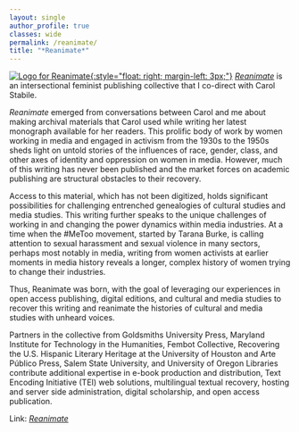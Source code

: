 ```yaml
---
layout: single
author_profile: true
classes: wide
permalink: /reanimate/
title: "*Reanimate*"
---
```


[![Logo for Reanimate](../assets/images/reanimate-small.jpg){:style="float: right; margin-left: 3px;"}](http://reanimatepublishing.org) [_Reanimate_](http://reanimatepublishing.org) is an intersectional feminist publishing collective that I co-direct with Carol Stabile.

_Reanimate_ emerged from conversations between Carol and me about making archival materials that Carol used while writing her latest monograph available for her readers. This prolific body of work by women working in media and engaged in activism from the 1930s to the 1950s sheds light on untold stories of the influences of race, gender, class, and other axes of identity and oppression on women in media. However, much of this writing has never been published and the market forces on academic publishing are structural obstacles to their recovery.

Access to this material, which has not been digitized, holds significant possibilities for challenging entrenched genealogies of cultural studies and media studies. This writing further speaks to the unique challenges of working in and changing the power dynamics within media industries. At a time when the #MeToo movement, started by Tarana Burke, is calling attention to sexual harassment and sexual violence in many sectors, perhaps most notably in media, writing from women activists at earlier moments in media history reveals a longer, complex history of women trying to change their industries.

Thus, Reanimate was born, with the goal of leveraging our experiences in open access publishing, digital editions, and cultural and media studies to recover this writing and reanimate the histories of cultural and media studies with unheard voices.

Partners in the collective from Goldsmiths University Press, Maryland Institute for Technology in the Humanities, Fembot Collective, Recovering the U.S. Hispanic Literary Heritage at the University of Houston and Arte Público Press, Salem State University, and University of Oregon Libraries contribute additional expertise in e-book production and distribution, Text Encoding Initiative (TEI) web solutions, multilingual textual recovery, hosting and server side administration, digital scholarship, and open access publication.

Link: [_Reanimate_](http://reanimatepublishing.org)
